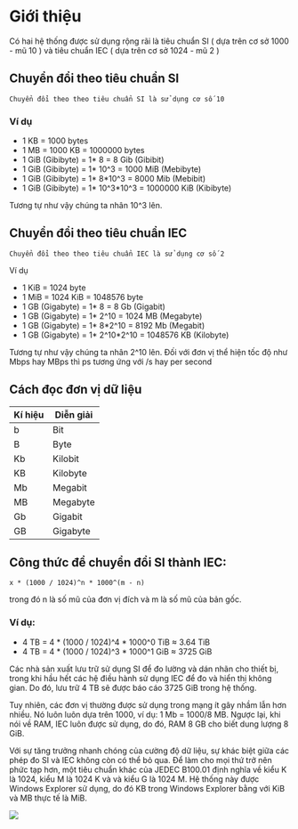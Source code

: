 # Giới thiệu 
Có hai hệ thống được sử dụng rộng rãi là tiêu chuẩn SI ( dựa trên cơ sở 1000 - mũ 10 ) và tiêu chuẩn IEC ( dựa trên cơ sở 1024 - mũ 2 )

## Chuyển đổi theo tiêu chuẩn SI
    Chuyển đổi theo theo tiêu chuẩn SI là sử dụng cơ số 10

### Ví dụ
- 1 KB = 1000 bytes
- 1 MB = 1000 KB = 1000000 bytes
- 1 GiB (Gibibyte) = 1* 8 = 8 Gib (Gibibit)
- 1 GiB (Gibibyte) = 1* 10^3 = 1000 MiB (Mebibyte)
- 1 GiB (Gibibyte) = 1* 8*10^3 = 8000 Mib (Mebibit)
- 1 GiB (Gibibyte) = 1* 10^3*10^3 = 1000000 KiB (Kibibyte)

Tương tự như vậy chúng ta nhân 10^3 lên.

## Chuyển đổi theo tiêu chuẩn IEC
    Chuyển đổi theo theo tiêu chuẩn IEC là sử dụng cơ số 2

Ví dụ

- 1 KiB = 1024 byte
- 1 MiB = 1024 KiB = 1048576 byte
- 1 GB (Gigabyte) = 1* 8 = 8 Gb (Gigabit)
- 1 GB (Gigabyte) = 1* 2^10 = 1024 MB (Megabyte)
- 1 GB (Gigabyte) = 1* 8*2^10 = 8192 Mb (Megabit)
- 1 GB (Gigabyte) = 1* 2^10*2^10 = 1048576 KB (Kilobyte)

Tương tự như vậy chúng ta nhân 2^10 lên.
Đối với đơn vị thể hiện tốc độ như Mbps hay MBps thì ps tương ứng với /s hay per second


## Cách đọc đơn vị dữ liệu

| Kí hiệu | Diễn giải |
|---------|-----------|
|b        |Bit        |
|B        |Byte       |
|Kb       |Kilobit    |
|KB       |Kilobyte   |     
|Mb       |Megabit    |
|MB       |Megabyte   |
|Gb       |Gigabit    |
|GB       |Gigabyte   |





## Công thức để chuyển đổi SI thành IEC: 
    x * (1000 / 1024)^n * 1000^(m - n)
trong đó n là số mũ của đơn vị đích và m là số mũ của bản gốc.

### Ví dụ:
- 4 TB = 4 * (1000 / 1024)^4 * 1000^0 TiB ≈ 3.64 TiB
- 4 TB = 4 * (1000 / 1024)^3 * 1000^1 GiB ≈ 3725 GiB

Các nhà sản xuất lưu trữ sử dụng SI để đo lường và dán nhãn cho thiết bị, trong khi hầu hết các hệ điều hành sử dụng IEC để đo và hiển thị không gian. Do đó, lưu trữ 4 TB sẽ được báo cáo 3725 GiB trong hệ thống.

Tuy nhiên, các đơn vị thường được sử dụng trong mạng ít gây nhầm lẫn hơn nhiều. Nó luôn luôn dựa trên 1000, ví dụ: 1 Mb = 1000/8 MB. Ngược lại, khi nói về RAM, IEC luôn được sử dụng, do đó, RAM 8 GB cho biết dung lượng 8 GiB.

Với sự tăng trưởng nhanh chóng của cường độ dữ liệu, sự khác biệt giữa các phép đo SI và IEC không còn có thể bỏ qua. Để làm cho mọi thứ trở nên phức tạp hơn, một tiêu chuẩn khác của JEDEC B100.01 định nghĩa về kiểu K là 1024, kiểu M là 1024 K và và kiểu G là 1024 M. Hệ thống này được Windows Explorer sử dụng, do đó KB trong Windows Explorer bằng với KiB và MB thực tế là MiB.




<img src="[Imgur](https://i.imgur.com/e4cPX7o.png)" >


